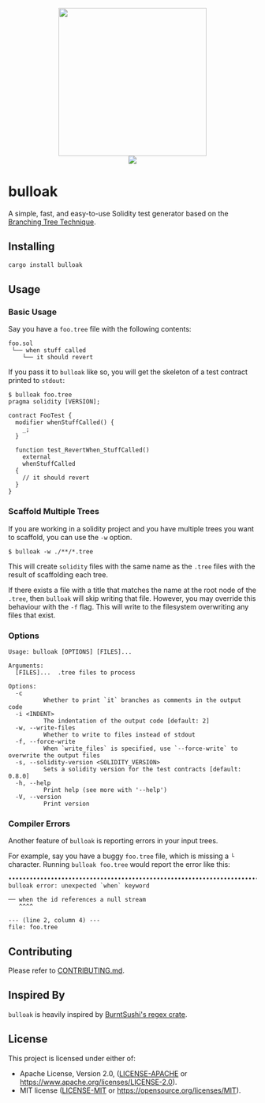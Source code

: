 <p align="center">
    <img src="https://github.com/alexfertel/bulloak/assets/22298999/adffdf7f-ae18-4db5-a276-449852c8dd0a" width="300"></a>
    <br>
    <a href="https://crates.io/crates/bulloak/">
        <img src="https://img.shields.io/crates/v/bulloak?style=flat&labelColor=1C2C2E&color=C96329&logo=Rust&logoColor=white">
    </a>
</p>

# bulloak

A simple, fast, and easy-to-use Solidity test generator based on the
[Branching Tree Technique](https://twitter.com/PaulRBerg/status/1682346315806539776).

## Installing

```bash
cargo install bulloak
```

## Usage

### Basic Usage

Say you have a `foo.tree` file with the following contents:

```text
foo.sol
 └── when stuff called
    └── it should revert
```

If you pass it to `bulloak` like so, you will get the skeleton
of a test contract printed to `stdout`:

```
$ bulloak foo.tree
pragma solidity [VERSION];

contract FooTest {
  modifier whenStuffCalled() {
    _;
  }

  function test_RevertWhen_StuffCalled()
    external
    whenStuffCalled
  {
    // it should revert
  }
}
```

### Scaffold Multiple Trees

If you are working in a solidity project and you have
multiple trees you want to scaffold, you can use the `-w` option.

```
$ bulloak -w ./**/*.tree
```

This will create `solidity` files with the same name as the `.tree`
files with the result of scaffolding each tree.

If there exists a file with a title that matches the name at the
root node of the `.tree`, then `bulloak` will skip writing that file.
However, you may override this behaviour with the `-f` flag. This
will write to the filesystem overwriting any files that exist.

### Options

```
Usage: bulloak [OPTIONS] [FILES]...

Arguments:
  [FILES]...  .tree files to process

Options:
  -c
          Whether to print `it` branches as comments in the output code
  -i <INDENT>
          The indentation of the output code [default: 2]
  -w, --write-files
          Whether to write to files instead of stdout
  -f, --force-write
          When `write_files` is specified, use `--force-write` to overwrite the output files
  -s, --solidity-version <SOLIDITY_VERSION>
          Sets a solidity version for the test contracts [default: 0.8.0]
  -h, --help
          Print help (see more with '--help')
  -V, --version
          Print version
```

### Compiler Errors

Another feature of `bulloak` is reporting errors in your input trees.

For example, say you have a buggy `foo.tree` file, which is missing a
`└` character. Running `bulloak foo.tree` would report the error like this:

```
•••••••••••••••••••••••••••••••••••••••••••••••••••••••••••••••••••••••••••••••
bulloak error: unexpected `when` keyword

── when the id references a null stream
   ^^^^

--- (line 2, column 4) ---
file: foo.tree
```

## Contributing

Please refer to [CONTRIBUTING.md](./CONTRIBUTING.md).

## Inspired By

`bulloak` is heavily inspired by [BurntSushi's regex crate](https://github.com/rust-lang/regex).

## License

This project is licensed under either of:

* Apache License, Version 2.0, ([LICENSE-APACHE](LICENSE-APACHE) or https://www.apache.org/licenses/LICENSE-2.0).
* MIT license ([LICENSE-MIT](LICENSE-MIT) or https://opensource.org/licenses/MIT).

